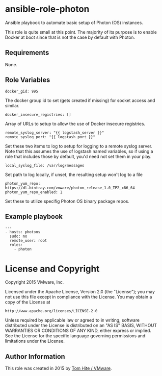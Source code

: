 # ansible-role-photon

Ansible playbook to automate basic setup of Photon (OS) instances.

This role is quite small at this point. The majority of its purpose is
to enable Docker at boot since that is not the case by default with Photon.

## Requirements

None.

## Role Variables

    docker_gid: 995

The docker group id to set (gets created if missing) for socket access and similar.

    docker_insecure_registries: []

Array of URLs to setup to allow the use of Docker insecure registries.

    remote_syslog_server: "{{ logstash_server }}"
    remote_syslog_port: "{{ logstash_port }}"

Set these two items to log to setup for logging to a remote syslog server.
Note that this assumes the use of logstash named variables, so if using
a role that includes those by default, you'd need not set them in your play.

    local_syslog_file: /var/log/messages

Set path to log locally, if unset, the resulting setup won't log to a file

    photon_yum_repo: https://dl.bintray.com/vmware/photon_release_1.0_TP2_x86_64
    photon_yum_repo_enabled: 1

Set these to utilize specifig Photon OS binary package repos.

## Example playbook

```
---
- hosts: photons
  sudo: no
  remote_user: root
  roles:
    - photon
```

# License and Copyright
 
Copyright 2015 VMware, Inc.

Licensed under the Apache License, Version 2.0 (the "License");
you may not use this file except in compliance with the License.
You may obtain a copy of the License at

    http://www.apache.org/licenses/LICENSE-2.0

Unless required by applicable law or agreed to in writing, software
distributed under the License is distributed on an "AS IS" BASIS,
WITHOUT WARRANTIES OR CONDITIONS OF ANY KIND, either express or implied.
See the License for the specific language governing permissions and
limitations under the License.

## Author Information

This role was created in 2015 by [Tom Hite / VMware](http://www.vmware.com/).
